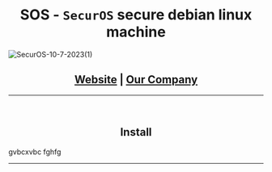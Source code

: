 <h1 align="center">SOS - <code>SecurOS</code> secure debian linux machine</h1>

![SecurOS-10-7-2023(1)](https://github.com/PhilipPanda/SecurOS/assets/123938029/a5546e71-8717-42a7-a23c-a883d8f1a593)

<h2 align="center">
  <a href="https://securos.org">Website</a> | <a href="https://templeenterprise.com ">Our Company</a>
</h2>

-----
<br>
<h2 align="center">Install</h2>
gvbcxvbc
fghfg

-----
